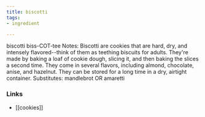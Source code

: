 ```yaml
---
title: biscotti
tags:
- ingredient

---
```

biscotti biss-COT-tee Notes: Biscotti are cookies that are hard, dry, and intensely flavored--think of them as teething biscuits for adults. They're made by baking a loaf of cookie dough, slicing it, and then baking the slices a second time. They come in several flavors, including almond, chocolate, anise, and hazelnut. They can be stored for a long time in a dry, airtight container. Substitutes: mandlebrot OR amaretti

### Links

* [[cookies]]
